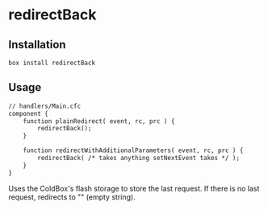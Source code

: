 # redirectBack

## Installation

`box install redirectBack`

## Usage

```cfc
// handlers/Main.cfc
component {
	function plainRedirect( event, rc, prc ) {
		redirectBack();
	}

	function redirectWithAdditionalParameters( event, rc, prc ) {
		redirectBack( /* takes anything setNextEvent takes */ );
	}
}
```

Uses the ColdBox's flash storage to store the last request.  If there is no last request, redirects to "" (empty string).
